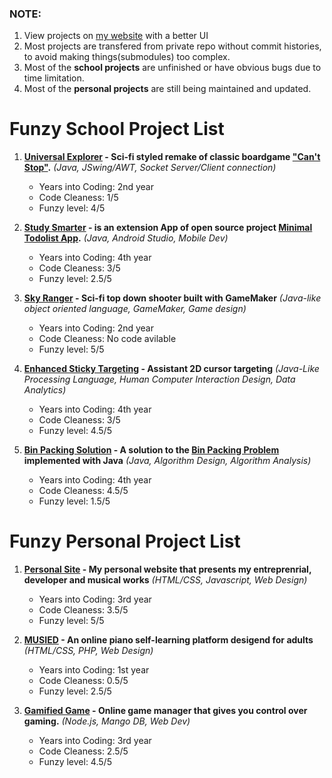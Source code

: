 
### NOTE: 
1. View projects on [my website](http://www.billliang.com/index.html) with a better UI
2. Most projects are transfered from private repo without commit histories, to avoid making things(submodules) too complex.
3. Most of the **school projects** are unfinished or have obvious bugs due to time limitation.
4. Most of the **personal projects** are still being maintained and updated.

# Funzy School Project List
1. **[Universal Explorer](https://github.com/lzhlchmxl/Funzy-School-Projects/tree/master/UniversalExplorer) - Sci-fi styled remake of classic boardgame ["Can't Stop"](https://en.wikipedia.org/wiki/Can%27t_Stop_(board_game)).** *(Java, JSwing/AWT, Socket Server/Client connection)*

   + Years into Coding: 2nd year
   + Code Cleaness: 1/5
   + Funzy level: 4/5

2. **[Study Smarter](https://github.com/lzhlchmxl/Funzy-School-Projects/tree/master/StudySmarter) - is an extension App of open source project [Minimal Todolist App](https://github.com/avjinder/Minimal-Todo).** *(Java, Android Studio, Mobile Dev)*

   + Years into Coding: 4th year
   + Code Cleaness: 3/5
   + Funzy level: 2.5/5
   
3. **[Sky Ranger](https://github.com/lzhlchmxl/Funzy-School-Projects/tree/master/SkyRanger) - Sci-fi top down shooter built with GameMaker** *(Java-like object oriented language, GameMaker, Game design)*

   + Years into Coding: 2nd year
   + Code Cleaness: No code avilable
   + Funzy level: 5/5

4. **[Enhanced Sticky Targeting](https://github.com/lzhlchmxl/Funzy-School-Projects/tree/master/EnhancedStickyTargeting) - Assistant 2D cursor targeting** *(Java-Like Processing Language, Human Computer Interaction Design, Data Analytics)*

   + Years into Coding: 4th year
   + Code Cleaness: 3/5
   + Funzy level: 4.5/5
   
5. **[Bin Packing Solution](https://github.com/lzhlchmxl/Funzy-Projects-Master-List/tree/master/BinPackingSolution) - A solution to the [Bin Packing Problem](https://en.wikipedia.org/wiki/Bin_packing_problem) implemented with Java** *(Java, Algorithm Design, Algorithm Analysis)*

   + Years into Coding: 4th year
   + Code Cleaness: 4.5/5
   + Funzy level: 1.5/5
   
# Funzy Personal Project List

1. **[Personal Site](https://github.com/lzhlchmxl/Funzy-Projects-Master-List/tree/master/PersonalSite) - My personal website that presents my entreprenrial, developer and musical works** *(HTML/CSS, Javascript, Web Design)*

   + Years into Coding: 3rd year
   + Code Cleaness: 3.5/5
   + Funzy level: 5/5

2. **[MUSIED](https://github.com/lzhlchmxl/Funzy-Projects-Master-List/tree/master/MUSIED) - An online piano self-learning platform desigend for adults** *(HTML/CSS, PHP, Web Design)*

   + Years into Coding: 1st year
   + Code Cleaness: 0.5/5
   + Funzy level: 2.5/5
   
3. **[Gamified Game](https://github.com/lzhlchmxl/Funzy-Projects-Master-List/tree/master) - Online game manager that gives you control over gaming.** *(Node.js, Mango DB, Web Dev)*

   + Years into Coding: 3rd year
   + Code Cleaness: 2.5/5
   + Funzy level: 4.5/5
   
   
